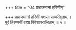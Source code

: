 +++
title = "04 प्रभ्राजमानां हरिणीम्"

+++
प्रभ्राजमानां हरिणीं यशसा सम्परीवृताम् ।  
पुरं हिरण्ययीं ब्रह्मा विवेशापराजिताम् ॥ ५ ॥